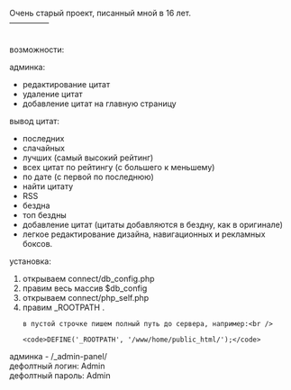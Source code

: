 Очень старый проект, писанный мной в 16 лет.<br />
—————<br /><br />

возможности: 

админка:
<ul>
<li>редактирование цитат</li>
<li>удаление цитат</li>
<li>добавление цитат на главную страницу </li>
</ul>   

вывод цитат:
<ul>
<li>последних 
<li>слачайных
<li>лучших (самый высокий рейтинг)
<li>всех цитат по рейтингу (с большего к меньшему)
<li>по дате (с первой по последнюю)
<li>найти цитату
<li>RSS
<li>бездна
<li>топ бездны
<li>добавление цитат (цитаты добавляются в бездну, как в оригинале)
<li>легкое редактирование дизайна, навигационных и рекламных боксов. 
</ul>

установка:
<ol>
<li>открываем connect/db_config.php</li>
<li>правим весь массив $db_config</li>
<li>открываем connect/php_self.php</li>
<li>правим _ROOTPATH .</li>
	
	в пустой строчке пишем полный путь до сервера, например:<br />
	
	<code>DEFINE('_ROOTPATH', '/www/home/public_html/');</code>  
</ol>

админка - /_admin-panel/<br />
	дефолтный логин: Admin<br />
	дефолтный пароль: Admin<br />